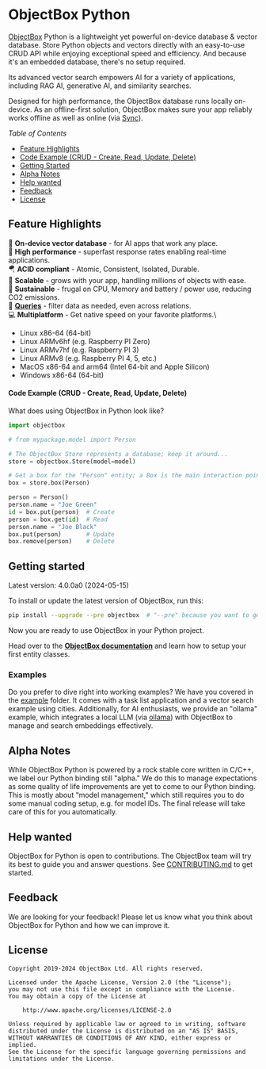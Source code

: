 ObjectBox Python
================
[ObjectBox](https://objectbox.io) Python is a lightweight yet powerful on-device database & vector database.
Store Python objects and vectors directly with an easy-to-use CRUD API while enjoying exceptional speed and efficiency.
And because it's an embedded database, there's no setup required.

Its advanced vector search empowers AI for a variety of applications, including RAG AI, generative AI,
and similarity searches.

Designed for high performance, the ObjectBox database runs locally on-device.
As an offline-first solution, ObjectBox makes sure your app reliably works offline as well as online
(via [Sync](https://objectbox.io/sync/)).

_Table of Contents_

- [Feature Highlights](#feature-highlights)
- [Code Example (CRUD - Create, Read, Update, Delete)](#code-example-crud---create-read-update-delete)
- [Getting Started](#getting-started)
- [Alpha Notes](#alpha-notes)
- [Help wanted](#help-wanted)
- [Feedback](#feedback)
- [License](#license)

Feature Highlights
------------------

🏁 **On-device vector database** - for AI apps that work any place.\
🏁 **High performance** - superfast response rates enabling real-time applications.\
🪂 **ACID compliant** - Atomic, Consistent, Isolated, Durable.\
🌱 **Scalable** - grows with your app, handling millions of objects with ease.\
💚 **Sustainable** - frugal on CPU, Memory and battery / power use, reducing CO2 emissions.\
💐 **[Queries](https://docs.objectbox.io/queries)** - filter data as needed, even across relations.\
💻 **Multiplatform** - Get native speed on your favorite platforms.\
* Linux x86-64 (64-bit)
* Linux ARMv6hf (e.g. Raspberry PI Zero)
* Linux ARMv7hf (e.g. Raspberry PI 3)
* Linux ARMv8   (e.g. Raspberry PI 4, 5, etc.)
* MacOS x86-64 and arm64 (Intel 64-bit and Apple Silicon)
* Windows x86-64 (64-bit)

#### Code Example (CRUD - Create, Read, Update, Delete)

What does using ObjectBox in Python look like?

```python
import objectbox

# from mypackage.model import Person

# The ObjectBox Store represents a database; keep it around...
store = objectbox.Store(model=model)

# Get a box for the "Person" entity; a Box is the main interaction point with objects and the database.
box = store.box(Person)

person = Person()
person.name = "Joe Green"
id = box.put(person)  # Create
person = box.get(id)  # Read
person.name = "Joe Black"
box.put(person)       # Update
box.remove(person)    # Delete
```

Getting started
---------------
Latest version: 4.0.0a0 (2024-05-15)

To install or update the latest version of ObjectBox, run this:

```bash
pip install --upgrade --pre objectbox  # "--pre" because you want to get the 4.0.0 alpha version
```
Now you are ready to use ObjectBox in your Python project.

Head over to the **[ObjectBox documentation](https://docs.objectbox.io)**
and learn how to setup your first entity classes.

### Examples

Do you prefer to dive right into working examples?
We have you covered in the [example](example/) folder.
It comes with a task list application and a vector search example using cities.
Additionally, for AI enthusiasts, we provide an "ollama" example,
which integrates a local LLM (via [ollama](https://ollama.com))
with ObjectBox to manage and search embeddings effectively.

Alpha Notes
-----------
While ObjectBox Python is powered by a rock stable core written in C/C++, we label our Python binding still "alpha."
We do this to manage expectations as some quality of life improvements are yet to come to our Python binding.
This is mostly about "model management," which still requires you to do some manual coding setup, e.g. for model IDs.
The final release will take care of this for you automatically.

Help wanted
-----------
ObjectBox for Python is open to contributions.
The ObjectBox team will try its best to guide you and answer questions.
See [CONTRIBUTING.md](https://github.com/objectbox/objectbox-python/blob/main/CONTRIBUTING.md) to get started.

Feedback
--------
We are looking for your feedback!
Please let us know what you think about ObjectBox for Python and how we can improve it.

License
-------

```text
Copyright 2019-2024 ObjectBox Ltd. All rights reserved.

Licensed under the Apache License, Version 2.0 (the "License");
you may not use this file except in compliance with the License.
You may obtain a copy of the License at

    http://www.apache.org/licenses/LICENSE-2.0

Unless required by applicable law or agreed to in writing, software
distributed under the License is distributed on an "AS IS" BASIS,
WITHOUT WARRANTIES OR CONDITIONS OF ANY KIND, either express or implied.
See the License for the specific language governing permissions and
limitations under the License.
```
